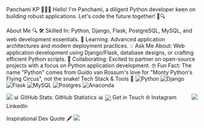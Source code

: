 Panchami KP 👨‍💻🌐
Hello! I'm Panchami, a diligent Python developer keen on building robust applications. Let's code the future together! 💼🔍

About Me 🔍
🛠️ Skilled In: Python, Django, Flask, PostgreSQL, MySQL, and web development essentials.
🌱 Learning: Advanced application architectures and modern deployment practices.
💡 Ask Me About: Web application development using Django/Flask, database designs, or crafting efficient Python scripts.
🤝 Collaborating: Excited to partner on open-source projects with a focus on Python application development.
🤓 Fun Fact: The name "Python" comes from Guido van Rossum's love for "Monty Python's Flying Circus", not the snake!
Tech Stack & Tools 🔧
![Python](https://img.shields.io/badge/python-3670A0?style=for-the-badge&logo=python&logoColor=ffdd54) ![Django](https://img.shields.io/badge/django-%23092E20.svg?style=for-the-badge&logo=django&logoColor=white)  ![Flask](https://img.shields.io/badge/flask-%23000.svg?style=for-the-badge&logo=flask&logoColor=white) ![MySQL](https://img.shields.io/badge/mysql-%2300f.svg?style=for-the-badge&logo=mysql&logoColor=white) ![Postgres](https://img.shields.io/badge/postgres-%23316192.svg?style=for-the-badge&logo=postgresql&logoColor=white) ![Anaconda](https://img.shields.io/badge/Anaconda-%2344A833.svg?style=for-the-badge&logo=anaconda&logoColor=white)

📊 GitHub Stats:
GitHub Statistics 📊
<img align="left" src="https://github-readme-stats.vercel.app/api?username=panchamikp&theme=dark&hide_border=false&include_all_commits=false&count_private=false" />
<img align="right" src="https://github-readme-streak-stats.herokuapp.com/?user=panchamikp&theme=dark&hide_border=false" />
<img align="center" src="https://github-readme-stats.vercel.app/api/top-langs/?username=panchamikp&theme=dark&hide_border=false&include_all_commits=false&count_private=false&layout=compact" />
Get in Touch 🌐
Instagram
LinkedIn

Inspirational Dev Quote 🖋
<img src="https://quotes-github-readme.vercel.app/api?type=horizontal&theme=dark" />
